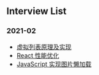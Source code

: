 ## Interview List

### 2021-02
* [虚拟列表原理及实现](https://github.com/MasonTao/Interview/issues/1)
* [React 性能优化](https://github.com/MasonTao/Interview/issues/2)
* [JavaScript 实现图片懒加载](https://github.com/MasonTao/Interview/issues/3)
